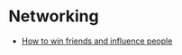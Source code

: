 # Networking


 - [How to win friends and influence people](How%20to%20win%20friends%20and%20influence%20people/index.md)
    
